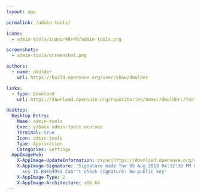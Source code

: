 ```yaml
---
layout: app

permalink: /admin-tools/

icons:
  - admin-tools/icons/48x48/admin-tools.png

screenshots:
  - admin-tools/screenshot.png

authors:
  - name: dmulder
    url: https://build.opensuse.org/user/show/dmulder

links:
  - type: Download
    url: https://download.opensuse.org/repositories/home:/dmulder:/YaST:/AppImage/AppImage/admin-tools-latest-x86_64.AppImage.mirrorlist

desktop:
  Desktop Entry:
    Name: admin-tools
    Exec: y2base admin-tools ncurses
    Terminal: true
    Icon: admin-tools
    Type: Application
    Categories: Settings
  AppImageHub:
    X-AppImage-UpdateInformation: zsync|https://download.opensuse.org/repositories/home:/dmulder:/YaST:/AppImage/AppImage/admin-tools-latest-x86_64.AppImage.zsync
    X-AppImage-Signature: 'Signature made Tue 06 Aug 2019 04:32:38 PM UTC using DSA
      key ID B4F04953 Can''t check signature: No public key'
    X-AppImage-Type: 2
    X-AppImage-Architecture: x86_64
---
```

